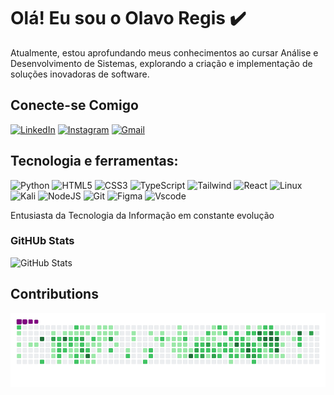 # Olá! Eu sou o Olavo Regis ✔️
<p>Atualmente, estou aprofundando meus conhecimentos ao cursar Análise e Desenvolvimento de Sistemas, explorando a criação e implementação de soluções inovadoras de software.</p>

## Conecte-se Comigo

[![LinkedIn](https://img.shields.io/badge/LinkedIn-0077B5?style=for-the-badge&logo=linkedin&logoColor=white)](https://www.linkedin.com/in/olavo-regis-22b57b297/)
[![Instagram](https://img.shields.io/badge/-Instagram-%23E4405F?style=for-the-badge&logo=instagram&logoColor=white)](https://www.instagram.com/olavo_r15/)
[![Gmail](https://img.shields.io/badge/Gmail-333333?style=for-the-badge&logo=gmail&logoColor=red)](mailto:olavopereira182@gmail.com)

<!-- [![Portfolio](https://img.shields.io/badge/Portfolio-FF5722?style=for-the-badge&logo=todoist&logoColor=white)](https://seulink.com) -->

## Tecnologia e ferramentas: 
![Python](https://img.shields.io/badge/python-3670A0?style=for-the-badge&logo=python&logoColor=ffdd54)
![HTML5](https://img.shields.io/badge/HTML5-E34F26?style=for-the-badge&logo=html5&logoColor=white)
![CSS3](https://img.shields.io/badge/CSS3-1572B6?style=for-the-badge&logo=css3&logoColor=white)
![TypeScript](https://img.shields.io/badge/TypeScript-007ACC?style=for-the-badge&logo=typescript&logoColor=white)
![Tailwind](https://img.shields.io/badge/tailwindcss-%2338B2AC.svg?style=for-the-badge&logo=tailwind-css&logoColor=white)
![React](https://img.shields.io/badge/React-20232A?style=for-the-badge&logo=react&logoColor=61DAFB)
![Linux](https://img.shields.io/badge/Linux-000?style=for-the-badge&logo=linux&logoColor=FCC624)
![Kali](https://img.shields.io/badge/Kali-268BEE?style=for-the-badge&logo=kalilinux&logoColor=white)
![NodeJS](https://img.shields.io/badge/node.js-6DA55F?style=for-the-badge&logo=node.js&logoColor=white)
![Git](https://img.shields.io/badge/GIT-E44C30?style=for-the-badge&logo=git&logoColor=white)
![Figma](https://img.shields.io/badge/Figma-696969?style=for-the-badge&logo=figma&logoColor=figma)
![Vscode](https://img.shields.io/badge/Vscode-007ACC?style=for-the-badge&logo=visual-studio-code&logoColor=white)

<p>Entusiasta da Tecnologia da Informação em constante evolução</p>

### GitHUb Stats
![GitHub Stats](https://github-readme-stats.vercel.app/api?username=Olavo15&theme=transparent&bg_color=000&border_color=D92525&show_icons=true&icon_color=30A3DC&title_color=E94D5F&text_color=#F28705)

## Contributions
![snake gif](https://github.com/Olavo15/Olavo15/blob/output/github-contribution-grid-snake.gif)
<!--
[![GitHub Streak](https://streak-stats.demolab.com/?user=Olavo15&theme=bear&background=000&border=30A3DC&dates=FFF)](https://git.io/streak-stats)

-->
